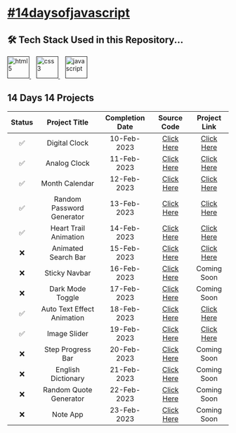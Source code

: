 
  <h1><a href="https://twitter.com/Girl_WhoCode">
    #14daysofjavascript
  </a></h1>


## 🛠 Tech Stack Used in this Repository...
 <a href="" target="_blank"> <img src="https://camo.githubusercontent.com/c3a116928dc4560b0b08d4b4afe69b34844171f896529cc7572674965f2cd66c/68747470733a2f2f63646e2d69636f6e732d706e672e666c617469636f6e2e636f6d2f3132382f3137342f3137343835342e706e67" alt="html5" height="50" width="50"/> </a> 
   &nbsp;&nbsp;
 <a href="" target="_blank"> <img src="https://camo.githubusercontent.com/19245ec17eda7364486b88211a4f9893001661c78d384430843df7584f30ec4e/68747470733a2f2f63646e2d69636f6e732d706e672e666c617469636f6e2e636f6d2f3132382f3733322f3733323139302e706e67" alt="css3" height="50" width="50"/> </a>
   &nbsp;&nbsp;
  <a href="" target="_blank"> <img src="https://camo.githubusercontent.com/c5b45f4b07364324947b8a0cb15e93ff32890d94321295fb8254aa06d1c5dc55/68747470733a2f2f63646e2d69636f6e732d706e672e666c617469636f6e2e636f6d2f3132382f353936382f353936383239322e706e67" alt="javascript" height="50" width="50"/> </a>
  

## 14 Days 14 Projects

| Status | Project Title | Completion Date | Source Code | Project Link |
|:-: | :-:           |:-:              | :-:         | :-:          |
| ✅ | Digital Clock             | 10-Feb-2023 | [Click Here](https://github.com/Raj210Kumari/14DaysOfJavascript/tree/main/Digital%20Clock) | [Click Here](https://digital-clock1o1.netlify.app/) |
| ✅ | Analog Clock              | 11-Feb-2023 | [Click Here](https://github.com/Raj210Kumari/14DaysOfJavascript/tree/main/Analog%20Clock) | [Click Here](https://analog-clock007.netlify.app/)    |
| ✅ | Month Calendar            | 12-Feb-2023 | [Click Here](https://github.com/Raj210Kumari/14DaysOfJavascript/tree/main/Month%20Calendar) | [Click Here](https://month-calendar007.netlify.app/)    |
| ✅ | Random Password Generator | 13-Feb-2023 | [Click Here](https://github.com/Raj210Kumari/14DaysOfJavascript/tree/main/Random%20Password%20Generator) | [Click Here](https://random-password-gen007.netlify.app/) |
| ✅ | Heart Trail Animation     | 14-Feb-2023 | [Click Here](https://github.com/Raj210Kumari/14DaysOfJavascript/tree/main/Heart%20Trail%20Animation) | [Click Here](https://heart-trail-animation007.netlify.app/)    |
| ❌ | Animated Search Bar       | 15-Feb-2023 | [Click Here](https://github.com/Raj210Kumari/14DaysOfJavascript/tree/main/Animated%20Search%20Bar) | [Click Here](https://heart-trail-animation007.netlify.app/)    |
| ❌ | Sticky Navbar             | 16-Feb-2023 | [Click Here](https://github.com/Raj210Kumari/14DaysOfJavascript/tree/main/Sticky%20Navbar) | Coming Soon    |
| ❌ | Dark Mode Toggle          | 17-Feb-2023 | [Click Here](https://github.com/Raj210Kumari/14DaysOfJavascript/tree/main/Dark%20Mode%20Toggle) | Coming Soon    |
| ✅ | Auto Text Effect Animation| 18-Feb-2023 | [Click Here](https://github.com/Raj210Kumari/14DaysOfJavascript/tree/main/Auto%20Text%20Effect%20Animation) |[Click Here](https://animated-text007.netlify.app/)|
| ✅ | Image Slider              | 19-Feb-2023 | [Click Here](https://github.com/Raj210Kumari/14DaysOfJavascript/tree/main/Image%20Slider) | [Click Here](https://image-slider007.netlify.app/)    |
| ❌ | Step Progress Bar         | 20-Feb-2023 | [Click Here](https://github.com/Raj210Kumari/14DaysOfJavascript/tree/main/Step%20Progress%20Bar) | Coming Soon    |
| ❌ | English Dictionary        | 21-Feb-2023 | [Click Here](https://github.com/Raj210Kumari/14DaysOfJavascript/tree/main/English%20Dictionary) | Coming Soon    |
| ❌ | Random Quote Generator    | 22-Feb-2023 | [Click Here](https://github.com/Raj210Kumari/14DaysOfJavascript/tree/main/Random%20Quote%20Generator) | Coming Soon    |
| ❌ | Note App                  | 23-Feb-2023 | [Click Here](https://github.com/Raj210Kumari/14DaysOfJavascript/tree/main/Note%20App) | Coming Soon    |

